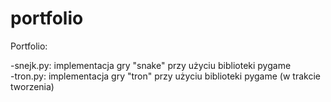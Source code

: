 # portfolio
Portfolio:

-snejk.py: implementacja gry "snake" przy użyciu biblioteki pygame<br>
-tron.py: implementacja gry "tron" przy użyciu biblioteki pygame (w trakcie tworzenia)

